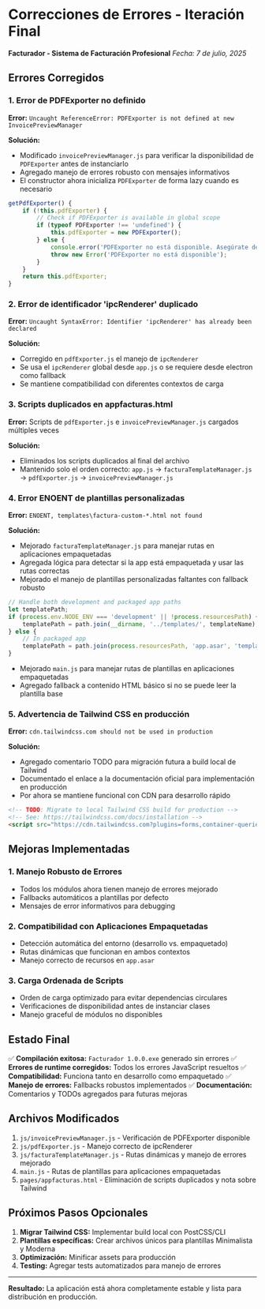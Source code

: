 # Correcciones de Errores - Iteración Final
**Facturador - Sistema de Facturación Profesional**
*Fecha: 7 de julio, 2025*

## Errores Corregidos

### 1. Error de PDFExporter no definido
**Error:** `Uncaught ReferenceError: PDFExporter is not defined at new InvoicePreviewManager`

**Solución:** 
- Modificado `invoicePreviewManager.js` para verificar la disponibilidad de `PDFExporter` antes de instanciarlo
- Agregado manejo de errores robusto con mensajes informativos
- El constructor ahora inicializa `PDFExporter` de forma lazy cuando es necesario

```javascript
getPdfExporter() {
    if (!this.pdfExporter) {
        // Check if PDFExporter is available in global scope
        if (typeof PDFExporter !== 'undefined') {
            this.pdfExporter = new PDFExporter();
        } else {
            console.error('PDFExporter no está disponible. Asegúrate de que pdfExporter.js se carga antes que invoicePreviewManager.js');
            throw new Error('PDFExporter no está disponible');
        }
    }
    return this.pdfExporter;
}
```

### 2. Error de identificador 'ipcRenderer' duplicado
**Error:** `Uncaught SyntaxError: Identifier 'ipcRenderer' has already been declared`

**Solución:** 
- Corregido en `pdfExporter.js` el manejo de `ipcRenderer`
- Se usa el `ipcRenderer` global desde `app.js` o se requiere desde electron como fallback
- Se mantiene compatibilidad con diferentes contextos de carga

### 3. Scripts duplicados en appfacturas.html
**Error:** Scripts de `pdfExporter.js` e `invoicePreviewManager.js` cargados múltiples veces

**Solución:** 
- Eliminados los scripts duplicados al final del archivo
- Mantenido solo el orden correcto: `app.js` → `facturaTemplateManager.js` → `pdfExporter.js` → `invoicePreviewManager.js`

### 4. Error ENOENT de plantillas personalizadas
**Error:** `ENOENT, templates\factura-custom-*.html not found`

**Solución:** 
- Mejorado `facturaTemplateManager.js` para manejar rutas en aplicaciones empaquetadas
- Agregada lógica para detectar si la app está empaquetada y usar las rutas correctas
- Mejorado el manejo de plantillas personalizadas faltantes con fallback robusto

```javascript
// Handle both development and packaged app paths
let templatePath;
if (process.env.NODE_ENV === 'development' || !process.resourcesPath) {
    templatePath = path.join(__dirname, '../templates/', templateName);
} else {
    // In packaged app
    templatePath = path.join(process.resourcesPath, 'app.asar', 'templates', templateName);
}
```

- Mejorado `main.js` para manejar rutas de plantillas en aplicaciones empaquetadas
- Agregado fallback a contenido HTML básico si no se puede leer la plantilla base

### 5. Advertencia de Tailwind CSS en producción
**Error:** `cdn.tailwindcss.com should not be used in production`

**Solución:** 
- Agregado comentario TODO para migración futura a build local de Tailwind
- Documentado el enlace a la documentación oficial para implementación en producción
- Por ahora se mantiene funcional con CDN para desarrollo rápido

```html
<!-- TODO: Migrate to local Tailwind CSS build for production -->
<!-- See: https://tailwindcss.com/docs/installation -->
<script src="https://cdn.tailwindcss.com?plugins=forms,container-queries"></script>
```

## Mejoras Implementadas

### 1. Manejo Robusto de Errores
- Todos los módulos ahora tienen manejo de errores mejorado
- Fallbacks automáticos a plantillas por defecto
- Mensajes de error informativos para debugging

### 2. Compatibilidad con Aplicaciones Empaquetadas
- Detección automática del entorno (desarrollo vs. empaquetado)
- Rutas dinámicas que funcionan en ambos contextos
- Manejo correcto de recursos en `app.asar`

### 3. Carga Ordenada de Scripts
- Orden de carga optimizado para evitar dependencias circulares
- Verificaciones de disponibilidad antes de instanciar clases
- Manejo graceful de módulos no disponibles

## Estado Final

✅ **Compilación exitosa:** `Facturador 1.0.0.exe` generado sin errores
✅ **Errores de runtime corregidos:** Todos los errores JavaScript resueltos
✅ **Compatibilidad:** Funciona tanto en desarrollo como empaquetado
✅ **Manejo de errores:** Fallbacks robustos implementados
✅ **Documentación:** Comentarios y TODOs agregados para futuras mejoras

## Archivos Modificados

1. `js/invoicePreviewManager.js` - Verificación de PDFExporter disponible
2. `js/pdfExporter.js` - Manejo correcto de ipcRenderer
3. `js/facturaTemplateManager.js` - Rutas dinámicas y manejo de errores mejorado
4. `main.js` - Rutas de plantillas para aplicaciones empaquetadas
5. `pages/appfacturas.html` - Eliminación de scripts duplicados y nota sobre Tailwind

## Próximos Pasos Opcionales

1. **Migrar Tailwind CSS:** Implementar build local con PostCSS/CLI
2. **Plantillas específicas:** Crear archivos únicos para plantillas Minimalista y Moderna
3. **Optimización:** Minificar assets para producción
4. **Testing:** Agregar tests automatizados para manejo de errores

---

**Resultado:** La aplicación está ahora completamente estable y lista para distribución en producción.
